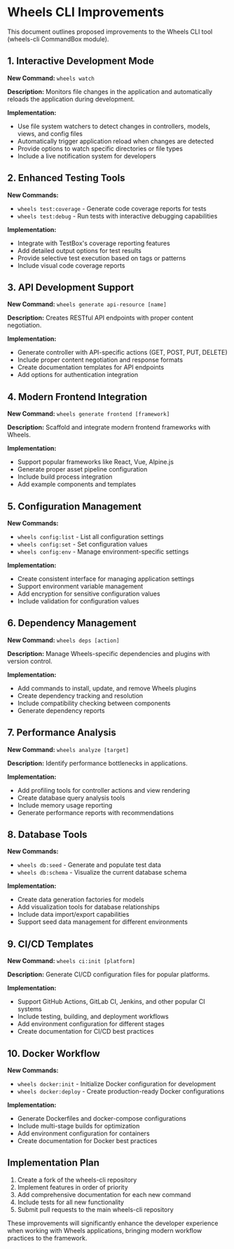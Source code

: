 # Wheels CLI Improvements

This document outlines proposed improvements to the Wheels CLI tool (wheels-cli CommandBox module).

## 1. Interactive Development Mode

**New Command:** `wheels watch`

**Description:** Monitors file changes in the application and automatically reloads the application during development.

**Implementation:**
- Use file system watchers to detect changes in controllers, models, views, and config files
- Automatically trigger application reload when changes are detected
- Provide options to watch specific directories or file types
- Include a live notification system for developers

## 2. Enhanced Testing Tools

**New Commands:**
- `wheels test:coverage` - Generate code coverage reports for tests
- `wheels test:debug` - Run tests with interactive debugging capabilities

**Implementation:**
- Integrate with TestBox's coverage reporting features
- Add detailed output options for test results
- Provide selective test execution based on tags or patterns
- Include visual code coverage reports

## 3. API Development Support

**New Command:** `wheels generate api-resource [name]`

**Description:** Creates RESTful API endpoints with proper content negotiation.

**Implementation:**
- Generate controller with API-specific actions (GET, POST, PUT, DELETE)
- Include proper content negotiation and response formats
- Create documentation templates for API endpoints
- Add options for authentication integration

## 4. Modern Frontend Integration

**New Command:** `wheels generate frontend [framework]`

**Description:** Scaffold and integrate modern frontend frameworks with Wheels.

**Implementation:**
- Support popular frameworks like React, Vue, Alpine.js
- Generate proper asset pipeline configuration
- Include build process integration
- Add example components and templates

## 5. Configuration Management

**New Commands:**
- `wheels config:list` - List all configuration settings
- `wheels config:set` - Set configuration values
- `wheels config:env` - Manage environment-specific settings

**Implementation:**
- Create consistent interface for managing application settings
- Support environment variable management
- Add encryption for sensitive configuration values
- Include validation for configuration values

## 6. Dependency Management

**New Command:** `wheels deps [action]`

**Description:** Manage Wheels-specific dependencies and plugins with version control.

**Implementation:**
- Add commands to install, update, and remove Wheels plugins
- Create dependency tracking and resolution
- Include compatibility checking between components
- Generate dependency reports

## 7. Performance Analysis

**New Command:** `wheels analyze [target]`

**Description:** Identify performance bottlenecks in applications.

**Implementation:**
- Add profiling tools for controller actions and view rendering
- Create database query analysis tools
- Include memory usage reporting
- Generate performance reports with recommendations

## 8. Database Tools

**New Commands:**
- `wheels db:seed` - Generate and populate test data
- `wheels db:schema` - Visualize the current database schema

**Implementation:**
- Create data generation factories for models
- Add visualization tools for database relationships
- Include data import/export capabilities
- Support seed data management for different environments

## 9. CI/CD Templates

**New Command:** `wheels ci:init [platform]`

**Description:** Generate CI/CD configuration files for popular platforms.

**Implementation:**
- Support GitHub Actions, GitLab CI, Jenkins, and other popular CI systems
- Include testing, building, and deployment workflows
- Add environment configuration for different stages
- Create documentation for CI/CD best practices

## 10. Docker Workflow

**New Commands:**
- `wheels docker:init` - Initialize Docker configuration for development
- `wheels docker:deploy` - Create production-ready Docker configurations

**Implementation:**
- Generate Dockerfiles and docker-compose configurations
- Include multi-stage builds for optimization
- Add environment configuration for containers
- Create documentation for Docker best practices

## Implementation Plan

1. Create a fork of the wheels-cli repository
2. Implement features in order of priority
3. Add comprehensive documentation for each new command
4. Include tests for all new functionality
5. Submit pull requests to the main wheels-cli repository

These improvements will significantly enhance the developer experience when working with Wheels applications, bringing modern workflow practices to the framework.